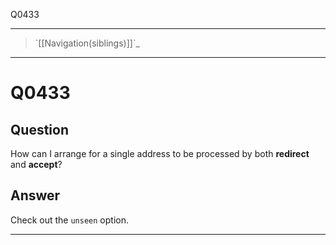 Q0433

* * * * *

> \`[[Navigation(siblings)]]\`\_

* * * * *

Q0433
=====

Question
--------

How can I arrange for a single address to be processed by both
**redirect** and **accept**?

Answer
------

Check out the `unseen` option.

* * * * *
